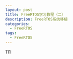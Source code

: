 ```yaml
---
layout: post
title: FreeRTOS学习教程（二）
description: FreeRTOS系统移植
categories:
  - FreeRTOS
tags:
  - FreeRTOS
---
```


111


